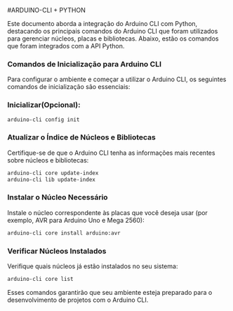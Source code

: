#ARDUINO-CLI + PYTHON

Este documento aborda a integração do Arduino CLI com Python, destacando os principais comandos do Arduino CLI que foram utilizados para gerenciar núcleos, placas e bibliotecas. Abaixo, estão os comandos que foram integrados com a API Python.

### Comandos de Inicialização para Arduino CLI
Para configurar o ambiente e começar a utilizar o Arduino CLI, os seguintes comandos de inicialização são essenciais:

### Inicializar(Opcional):
```bash
arduino-cli config init
```

### Atualizar o Índice de Núcleos e Bibliotecas
Certifique-se de que o Arduino CLI tenha as informações mais recentes sobre núcleos e bibliotecas:

```bash
arduino-cli core update-index
arduino-cli lib update-index
```

### Instalar o Núcleo Necessário
Instale o núcleo correspondente às placas que você deseja usar (por exemplo, AVR para Arduino Uno e Mega 2560):
```bash
arduino-cli core install arduino:avr
```

### Verificar Núcleos Instalados
Verifique quais núcleos já estão instalados no seu sistema:
```bash
arduino-cli core list
```
Esses comandos garantirão que seu ambiente esteja preparado para o desenvolvimento de projetos com o Arduino CLI.







